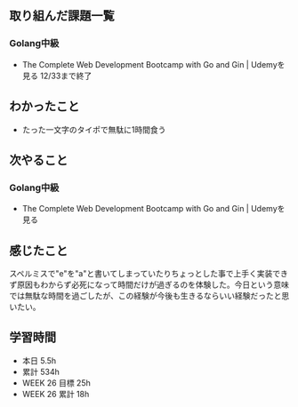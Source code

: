 ## 取り組んだ課題一覧 
### Golang中級
- The Complete Web Development Bootcamp with Go and Gin | Udemyを見る 12/33まで終了

 ## わかったこと 
- たった一文字のタイポで無駄に1時間食う

 ## 次やること
### Golang中級
- The Complete Web Development Bootcamp with Go and Gin | Udemyを見る


 ## 感じたこと 
スペルミスで"e"を"a"と書いてしまっていたりちょっとした事で上手く実装できず原因もわからず必死になって時間だけが過ぎるのを体験した。今日という意味では無駄な時間を過ごしたが、この経験が今後も生きるならいい経験だったと思いたい。

 ## 学習時間 
 - 本日 5.5h 
 - 累計 534h 
 - WEEK 26 目標 25h 
 - WEEK 26 累計 18h